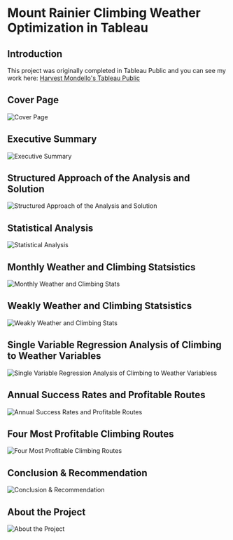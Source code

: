 # Mount Rainier Climbing Weather Optimization in Tableau

## Introduction

This project was originally completed in Tableau Public and you can see my work here: 
<a href="https://public.tableau.com/app/profile/harvest.mondello/viz/MountRainierStatisticalAnalysis/0CoverPage"> Harvest Mondello's Tableau Public</a>

## Cover Page
![Cover Page](<img align="left" width="200" height="100" src="[http://www.fillmurray.com/100/100](https://github.com/HarvestMondello/Mount-Rainier-Climbing-Weather-Optimization/blob/main/assets/Mount%20Rainier%20Statistical%20Analysis_1.jpg)">)

## Executive Summary
![Executive Summary](https://github.com/HarvestMondello/Mount-Rainier-Climbing-Weather-Optimization/blob/main/assets/Mount%20Rainier%20Statistical%20Analysis_2.jpg)

## Structured Approach of the Analysis and Solution
![Structured Approach of the Analysis and Solution](https://github.com/HarvestMondello/Mount-Rainier-Climbing-Weather-Optimization/blob/main/assets/Mount%20Rainier%20Statistical%20Analysis_3.jpg)

## Statistical Analysis
![Statistical Analysis](https://github.com/HarvestMondello/Mount-Rainier-Climbing-Weather-Optimization/blob/main/assets/Mount%20Rainier%20Statistical%20Analysis_4.jpg)

## Monthly Weather and Climbing Statsistics
![Monthly Weather and Climbing Stats](https://github.com/HarvestMondello/Mount-Rainier-Climbing-Weather-Optimization/blob/main/assets/Mount%20Rainier%20Statistical%20Analysis_5.jpg)

## Weakly Weather and Climbing Statsistics
![Weakly Weather and Climbing Stats](https://github.com/HarvestMondello/Mount-Rainier-Climbing-Weather-Optimization/blob/main/assets/Mount%20Rainier%20Statistical%20Analysis_6.jpg)

## Single Variable Regression Analysis of Climbing to Weather Variables
![Single Variable Regression Analysis of Climbing to Weather Variabless](https://github.com/HarvestMondello/Mount-Rainier-Climbing-Weather-Optimization/blob/main/assets/Mount%20Rainier%20Statistical%20Analysis_7.jpg)

## Annual Success Rates and Profitable Routes
![Annual Success Rates and Profitable Routes](https://github.com/HarvestMondello/Mount-Rainier-Climbing-Weather-Optimization/blob/main/assets/Mount%20Rainier%20Statistical%20Analysis_8.jpg)

## Four Most Profitable Climbing Routes
![Four Most Profitable Climbing Routes](https://github.com/HarvestMondello/Mount-Rainier-Climbing-Weather-Optimization/blob/main/assets/Mount%20Rainier%20Statistical%20Analysis_9.jpg)

## Conclusion & Recommendation
![Conclusion & Recommendation](https://github.com/HarvestMondello/Mount-Rainier-Climbing-Weather-Optimization/blob/main/assets/Mount%20Rainier%20Statistical%20Analysis_10.jpg)

## About the Project
![About the Project](https://github.com/HarvestMondello/Mount-Rainier-Climbing-Weather-Optimization/blob/main/assets/Mount%20Rainier%20Statistical%20Analysis_11.jpg)




